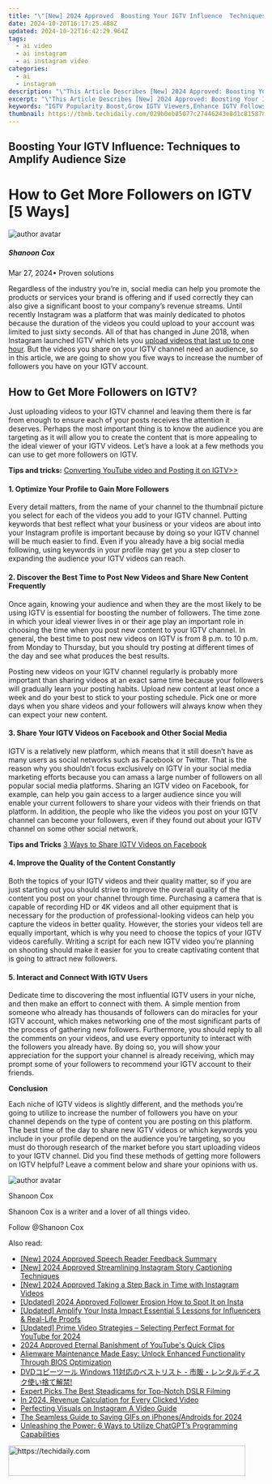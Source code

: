 ```yaml
---
title: "\"[New] 2024 Approved  Boosting Your IGTV Influence  Techniques to Amplify Audience Size\""
date: 2024-10-20T16:17:25.488Z
updated: 2024-10-22T16:42:29.964Z
tags:
  - ai video
  - ai instagram
  - ai instagram video
categories:
  - ai
  - instagram
description: "\"This Article Describes [New] 2024 Approved: Boosting Your IGTV Influence: Techniques to Amplify Audience Size\""
excerpt: "\"This Article Describes [New] 2024 Approved: Boosting Your IGTV Influence: Techniques to Amplify Audience Size\""
keywords: "IGTV Popularity Boost,Grow IGTV Viewers,Enhance IGTV Follows,Increase IGTV Engagement,Augment IGTV Audience,Elevate IGTV Impact,Propagate IGTV Reach"
thumbnail: https://thmb.techidaily.com/029b0eb85077c27446243e8d1c815878a76764b760390b18a7b33382115f2d0b.jpg
---
```


## Boosting Your IGTV Influence: Techniques to Amplify Audience Size

# How to Get More Followers on IGTV \[5 Ways\]

![author avatar](https://images.wondershare.com/filmora/article-images/shannon-cox.jpg)

##### Shanoon Cox

 Mar 27, 2024• Proven solutions

 Regardless of the industry you’re in, social media can help you promote the products or services your brand is offering and if used correctly they can also give a significant boost to your company’s revenue streams. Until recently Instagram was a platform that was mainly dedicated to photos because the duration of the videos you could upload to your account was limited to just sixty seconds. All of that has changed in June 2018, when Instagram launched IGTV which lets you [upload videos that last up to one hour](https://tools.techidaily.com/wondershare/filmora/download/). But the videos you share on your IGTV channel need an audience, so in this article, we are going to show you five ways to increase the number of followers you have on your IGTV account.

## How to Get More Followers on IGTV?

 Just uploading videos to your IGTV channel and leaving them there is far from enough to ensure each of your posts receives the attention it deserves. Perhaps the most important thing is to know the audience you are targeting as it will allow you to create the content that is more appealing to the ideal viewer of your IGTV videos. Let’s have a look at a few methods you can use to get more followers on IGTV.

**Tips and tricks:** [Converting YouTube video and Posting it on IGTV>>](https://tools.techidaily.com/wondershare/filmora/download/)

#### 1. Optimize Your Profile to Gain More Followers

 Every detail matters, from the name of your channel to the thumbnail picture you select for each of the videos you add to your IGTV channel. Putting keywords that best reflect what your business or your videos are about into your Instagram profile is important because by doing so your IGTV channel will be much easier to find. Even if you already have a big social media following, using keywords in your profile may get you a step closer to expanding the audience your IGTV videos can reach.

#### 2. Discover the Best Time to Post New Videos and Share New Content Frequently

 Once again, knowing your audience and when they are the most likely to be using IGTV is essential for boosting the number of followers. The time zone in which your ideal viewer lives in or their age play an important role in choosing the time when you post new content to your IGTV channel. In general, the best time to post new videos on IGTV is from 8 p.m. to 10 p.m. from Monday to Thursday, but you should try posting at different times of the day and see what produces the best results.

 Posting new videos on your IGTV channel regularly is probably more important than sharing videos at an exact same time because your followers will gradually learn your posting habits. Upload new content at least once a week and do your best to stick to your posting schedule. Pick one or more days when you share videos and your followers will always know when they can expect your new content.

#### 3. Share Your IGTV Videos on Facebook and Other Social Media

 IGTV is a relatively new platform, which means that it still doesn’t have as many users as social networks such as Facebook or Twitter. That is the reason why you shouldn’t focus exclusively on IGTV in your social media marketing efforts because you can amass a large number of followers on all popular social media platforms. Sharing an IGTV video on Facebook, for example, can help you gain access to a larger audience since you will enable your current followers to share your videos with their friends on that platform. In addition, the people who like the videos you post on your IGTV channel can become your followers, even if they found out about your IGTV channel on some other social network.

 **Tips and Tricks** [3 Ways to Share IGTV Videos on Facebook](https://tools.techidaily.com/wondershare/filmora/download/)

#### 4. Improve the Quality of the Content Constantly

 Both the topics of your IGTV videos and their quality matter, so if you are just starting out you should strive to improve the overall quality of the content you post on your channel through time. Purchasing a camera that is capable of recording HD or 4K videos and all other equipment that is necessary for the production of professional-looking videos can help you capture the videos in better quality. However, the stories your videos tell are equally important, which is why you need to choose the topics of your IGTV videos carefully. Writing a script for each new IGTV video you’re planning on shooting should make it easier for you to create captivating content that is going to attract new followers.

#### 5. Interact and Connect With IGTV Users

 Dedicate time to discovering the most influential IGTV users in your niche, and then make an effort to connect with them. A simple mention from someone who already has thousands of followers can do miracles for your IGTV account, which makes networking one of the most significant parts of the process of gathering new followers. Furthermore, you should reply to all the comments on your videos, and use every opportunity to interact with the followers you already have. By doing so, you will show your appreciation for the support your channel is already receiving, which may prompt some of your followers to recommend your IGTV account to their friends.

**Conclusion**

 Each niche of IGTV videos is slightly different, and the methods you’re going to utilize to increase the number of followers you have on your channel depends on the type of content you are posting on this platform. The best time of the day to share new IGTV videos or which keywords you include in your profile depend on the audience you’re targeting, so you must do thorough research of the market before you start uploading videos to your IGTV channel. Did you find these methods of getting more followers on IGTV helpful? Leave a comment below and share your opinions with us.

![author avatar](https://images.wondershare.com/filmora/article-images/shannon-cox.jpg)

Shanoon Cox

Shanoon Cox is a writer and a lover of all things video.

Follow @Shanoon Cox

<ins class="adsbygoogle"
      style="display:block"
      data-ad-client="ca-pub-7571918770474297"
      data-ad-slot="8358498916"
      data-ad-format="auto"
      data-full-width-responsive="true"></ins>

<span class="atpl-alsoreadstyle">Also read:</span>
<div><ul>
<li><a href="https://visual-screen-recording.techidaily.com/new-2024-approved-speech-reader-feedback-summary/"><u>[New] 2024 Approved Speech Reader Feedback Summary</u></a></li>
<li><a href="https://instagram-clips.techidaily.com/new-2024-approved-streamlining-instagram-story-captioning-techniques/"><u>[New] 2024 Approved Streamlining Instagram Story Captioning Techniques</u></a></li>
<li><a href="https://instagram-clips.techidaily.com/new-2024-approved-taking-a-step-back-in-time-with-instagram-videos/"><u>[New] 2024 Approved Taking a Step Back in Time with Instagram Videos</u></a></li>
<li><a href="https://instagram-clips.techidaily.com/updated-2024-approved-follower-erosion-how-to-spot-it-on-insta/"><u>[Updated] 2024 Approved Follower Erosion How to Spot It on Insta</u></a></li>
<li><a href="https://instagram-clips.techidaily.com/updated-amplify-your-insta-impact-essential-5-lessons-for-influencers-and-real-life-proofs/"><u>[Updated] Amplify Your Insta Impact Essential 5 Lessons for Influencers & Real-Life Proofs</u></a></li>
<li><a href="https://youtube-tips.techidaily.com/ed-prime-video-strategies-selecting-perfect-format-for-youtube-for-2024/"><u>[Updated] Prime Video Strategies – Selecting Perfect Format for YouTube for 2024</u></a></li>
<li><a href="https://youtube-webster.techidaily.com/approved-eternal-banishment-of-youtubes-quick-clips/"><u>2024 Approved Eternal Banishment of YouTube's Quick Clips</u></a></li>
<li><a href="https://discover-bytes.techidaily.com/alienware-maintenance-made-easy-unlock-enhanced-functionality-through-bios-optimization/"><u>Alienware Maintenance Made Easy: Unlock Enhanced Functionality Through BIOS Optimization</u></a></li>
<li><a href="https://tech-revival.techidaily.com/dvd-windows-11/"><u>DVDコピーツール Windows 11対応のベストリスト - 市販・レンタルディスク使い捨て解禁!</u></a></li>
<li><a href="https://fox-boxes.techidaily.com/expert-picks-the-best-steadicams-for-top-notch-dslr-filming/"><u>Expert Picks The Best Steadicams for Top-Notch DSLR Filming</u></a></li>
<li><a href="https://youtube-webster.techidaily.com/24-revenue-calculation-for-every-clicked-video/"><u>In 2024, Revenue Calculation for Every Clicked Video</u></a></li>
<li><a href="https://instagram-clips.techidaily.com/perfecting-visuals-on-instagram-a-video-guide/"><u>Perfecting Visuals on Instagram A Video Guide</u></a></li>
<li><a href="https://twitter-videos.techidaily.com/the-seamless-guide-to-saving-gifs-on-iphonesandroids-for-2024/"><u>The Seamless Guide to Saving GIFs on iPhones/Androids for 2024</u></a></li>
<li><a href="https://tech-haven.techidaily.com/unleashing-the-power-6-ways-to-utilize-chatgpts-programming-capabilities/"><u>Unleashing the Power: 6 Ways to Utilize ChatGPT’s Programming Capabilities</u></a></li>
</ul></div>

<!-- affiliate ads begin -->
<a href="https://aligracehair.sjv.io/c/5597632/2135418/19272" target="_top" id="2135418">
  <img src="//a.impactradius-go.com/display-ad/19272-2135418" border="0" alt="https://techidaily.com" width="468" height="60"/>
</a>
<img height="0" width="0" src="https://aligracehair.sjv.io/i/5597632/2135418/19272" style="position:absolute;visibility:hidden;" border="0" />
<!-- affiliate ads end -->

